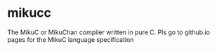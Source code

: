 # mikucc
The MikuC or MikuChan compiler written in pure C. Pls go to github.io pages for the MikuC language specification
